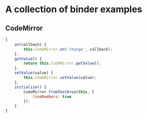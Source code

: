 # A collection of binder examples

## CodeMirror

```js
{
    on(callback) {
        this.CodeMirror.on('change', callback);
    },
    getValue() {
        return this.CodeMirror.getValue();
    },
    setValue(value) {
        this.CodeMirror.setValue(value);
    },
    initialize() {
        CodeMirror.fromTextArea(this, {
            lineNumbers: true
        });
    }
}
```
                
